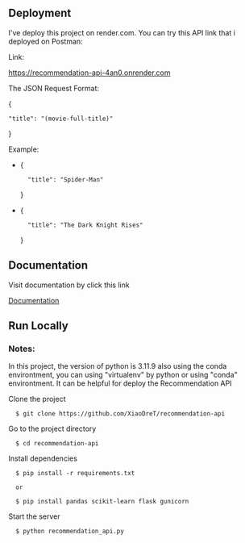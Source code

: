 ## Deployment

I've deploy this project on render.com. You can try this API link that i deployed on Postman:

Link: 

https://recommendation-api-4an0.onrender.com


The JSON Request Format: 

{

    "title": "(movie-full-title)"

}

Example:

- {

        "title": "Spider-Man"

    }

- {

        "title": "The Dark Knight Rises"
    
    }


## Documentation

Visit documentation by click this link

[Documentation](https://github.com/XiaoDreT/movie-recommendation-system)


## Run Locally

### Notes:

In this project, the version of python is 3.11.9 also using the conda environtment, you can using "virtualenv" by python or using "conda" environtment. It can be helpful for deploy the Recommendation API

Clone the project

```
  $ git clone https://github.com/XiaoDreT/recommendation-api
```

Go to the project directory

```
  $ cd recommendation-api
```

Install dependencies

```
  $ pip install -r requirements.txt

  or 

  $ pip install pandas scikit-learn flask gunicorn
```

Start the server

```
  $ python recommendation_api.py
```
